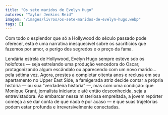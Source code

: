 ```yaml
---
title: "Os sete maridos de Evelyn Hugo"
autores: "Taylor Jenkins Reid"
imagem: "/images/livros/os-sete-maridos-de-evelyn-hugo.webp"
tags: []
---
```


Com todo o esplendor que só a Hollywood do século passado pode oferecer, esta é uma narrativa inesquecível sobre os sacrifícios que fazemos por amor, o perigo dos segredos e o preço da fama.

Lendária estrela de Hollywood, Evelyn Hugo sempre esteve sob os holofotes ― seja estrelando uma produção vencedora do Oscar, protagonizando algum escândalo ou aparecendo com um novo marido… pela sétima vez. Agora, prestes a completar oitenta anos e reclusa em seu apartamento no Upper East Side, a famigerada atriz decide contar a própria história ― ou sua “verdadeira história” ―, mas com uma condição: que Monique Grant, jornalista iniciante e até então desconhecida, seja a entrevistadora. Ao embarcar nessa misteriosa empreitada, a jovem repórter começa a se dar conta de que nada é por acaso ― e que suas trajetórias podem estar profunda e irreversivelmente conectadas.
